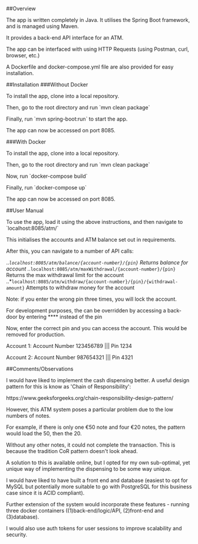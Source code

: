 ##Overview
<p>The app is written completely in Java. It utilises the Spring Boot framework, and is managed using Maven.</p>
<p>It provides a back-end API interface for an ATM.</p>
<p>The app can be interfaced with using HTTP Requests (using Postman, curl, browser, etc.)</p>
<p>A Dockerfile and docker-compose.yml file are also provided for easy installation.</p>

##Installation
###Without Docker
<p>To install the app, clone into a local repository.</p>
<p>Then, go to the root directory and run `mvn clean package`</p>
<p>Finally, run `mvn spring-boot:run` to start the app.</p>
<p>The app can now be accessed on port 8085.</p>

###With Docker
<p>To install the app, clone into a local repository.</p>
<p>Then, go to the root directory and run `mvn clean package`</p>
<p>Now, run `docker-compose build`</p>
<p>Finally, run `docker-compose up`</p>
<p>The app can now be accessed on port 8085.</p>

##User Manual
<p>To use the app, load it using the above instructions, and then navigate to `localhost:8085/atm/`</p>
<p>This initialises the accounts and ATM balance set out in requirements.</p>
<p>After this, you can navigate to a number of API calls:</p>

..*`localhost:8085/atm/balance/{account-number}/{pin}`</ul>
Returns balance for account
..*`localhost:8085/atm/maxWithdrawal/{account-number}/{pin}`</ul>
Returns the max withdrawal limit for the account
..*`localhost:8085/atm/withdraw/{account-number}/{pin}/{withdrawal-amount}`</ul>
Attempts to withdraw money for the account

<p>Note: if you enter the wrong pin three times, you will lock the account.</p>
<p>For development purposes, the can be overridden by accessing a back-door by entering **** instead of the pin</p>
<p>Now, enter the correct pin and you can access the account. This would be removed for production.</p>

<p>Account 1: Account Number 123456789 ||| Pin 1234</p>
<p>Account 2: Account Number 987654321 ||| Pin 4321</p>

##Comments/Observations
<p>I would have liked to implement the cash dispensing better. A useful design pattern for this is know as 'Chain of Responsibility':</p>
<p>https://www.geeksforgeeks.org/chain-responsibility-design-pattern/</p>
<p>However, this ATM system poses a particular problem due to the low numbers of notes.</p>
<p>For example, if there is only one €50 note and four €20 notes, the pattern would load the 50, then the 20.</p>
<p>Without any other notes, it could not complete the transaction. This is because the tradition CoR pattern doesn't look ahead.</p>
<p>A solution to this is available online, but I opted for my own sub-optimal, yet unique way of implementing the dispensing to be some way unique.</p>
<p>I would have liked to have built a front end and database (easiest to opt for MySQL but potentially more suitable to go with PostgreSQL for this business case since it is ACID compliant).</p>
<p>Further extension of the system would incorporate these features - running three docker containers ((1)back-end/logic/API, (2)front-end and (3)database).</p>
<p>I would also use auth tokens for user sessions to improve scalability and security.</p>

